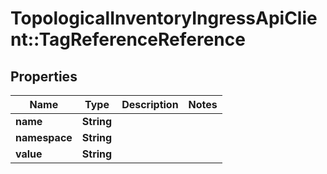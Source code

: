 # TopologicalInventoryIngressApiClient::TagReferenceReference

## Properties
Name | Type | Description | Notes
------------ | ------------- | ------------- | -------------
**name** | **String** |  | 
**namespace** | **String** |  | 
**value** | **String** |  | 


